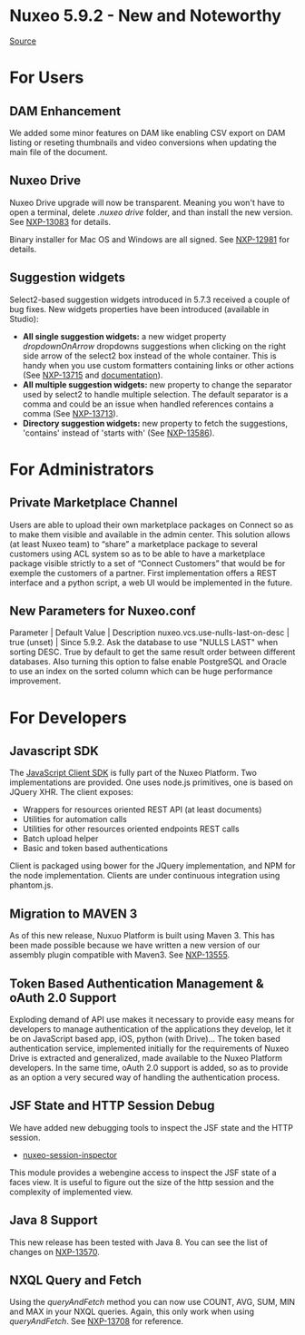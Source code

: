 # Nuxeo 5.9.2 - New and Noteworthy
[Source](http://nuxeo.github.io/releasenotes/5.9.2/print.html "Nuxeo 5.9.2 - New and Noteworthy")

# For Users

## DAM Enhancement

We added some minor features on DAM like enabling CSV export on DAM listing or reseting thumbnails and video conversions when updating the main file of the document.

## Nuxeo Drive

Nuxeo Drive upgrade will now be transparent. Meaning you won't have to open a terminal, delete _.nuxeo drive_ folder, and than install the new version. See [NXP-13083][2] for details.

Binary installer for Mac OS and Windows are all signed. See [NXP-12981][3] for details.

## Suggestion widgets

Select2-based suggestion widgets introduced in 5.7.3 received a couple of bug fixes. New widgets properties have been introduced (available in Studio):

  * **All single suggestion widgets:** a new widget property _dropdownOnArrow_ dropdowns suggestions when clicking on the right side arrow of the select2 box instead of the whole container. This is handy when you use custom formatters containing links or other actions (See [NXP-13715][4] and [documentation][5]).
  * **All multiple suggestion widgets:** new property to change the separator used by select2 to handle multiple selection. The default separator is a comma and could be an issue when handled references contains a comma (See [NXP-13713][6]).
  * **Directory suggestion widgets:** new property to fetch the suggestions, 'contains' instead of 'starts with' (See [NXP-13586][7]).

# For Administrators

## Private Marketplace Channel

Users are able to upload their own marketplace packages on Connect so as to make them visible and available in the admin center. This solution allows (at least Nuxeo team) to “share” a marketplace package to several customers using ACL system so as to be able to have a marketplace package visible strictly to a set of “Connect Customers” that would be for exemple the customers of a partner. First implementation offers a REST interface and a python script, a web UI would be implemented in the future.

## New Parameters for Nuxeo.conf

Parameter | Default Value | Description
nuxeo.vcs.use-nulls-last-on-desc | true (unset) | Since 5.9.2. Ask the database to use "NULLS LAST" when sorting DESC. True by default to get the same result order between different databases. Also turning this option to false enable PostgreSQL and Oracle to use an index on the sorted column which can be huge performance improvement.

# For Developers

## Javascript SDK

The [JavaScript Client SDK][8] is fully part of the Nuxeo Platform. Two implementations are provided. One uses node.js primitives, one is based on JQuery XHR. The client exposes:

 - Wrappers for resources oriented REST API (at least documents)
 - Utilities for automation calls
 - Utilities for other resources oriented endpoints REST calls
 - Batch upload helper
 - Basic and token based authentications

Client is packaged using bower for the JQuery implementation, and NPM for the node implementation. Clients are under continuous integration using phantom.js.

## Migration to MAVEN 3

As of this new release, Nuxuo Platform is built using Maven 3. This has been made possible because we have written a new version of our assembly plugin compatible with Maven3. See [NXP-13555][9].

## Token Based Authentication Management & oAuth 2.0 Support

Exploding demand of API use makes it necessary to provide easy means for developers to manage authentication of the applications they develop, let it be on JavaScript based app, iOS, python (with Drive)… The token based authentication service, implemented initially for the requirements of Nuxeo Drive is extracted and generalized, made available to the Nuxeo Platform developers. In the same time, oAuth 2.0 support is added, so as to provide as an option a very secured way of handling the authentication process.

## JSF State and HTTP Session Debug

We have added new debugging tools to inspect the JSF state and the HTTP session.

  * [nuxeo-session-inspector][10]

This module provides a webengine access to inspect the JSF state of a faces view. It is useful to figure out the size of the http session and the complexity of implemented view.

## Java 8 Support

This new release has been tested with Java 8. You can see the list of changes on [NXP-13570][11].

## NXQL Query and Fetch

Using the _queryAndFetch_ method you can now use COUNT, AVG, SUM, MIN and MAX in your NXQL queries. Again, this only work when using _queryAndFetch_. See [NXP-13708][12] for reference.

   [1]: http://nuxeo.github.io/index.html
   [2]: https://jira.nuxeo.com/browse/NXP-13083
   [3]: https://jira.nuxeo.com/browse/NXP-12981
   [4]: https://jira.nuxeo.com/browse/NXP-13715
   [5]: http://doc.nuxeo.com/x/LIQZAQ
   [6]: https://jira.nuxeo.com/browse/NXP-13713
   [7]: https://jira.nuxeo.com/browse/NXP-13586
   [8]: https://github.com/nuxeo/nuxeo-js-client
   [9]: https://jira.nuxeo.com/browse/NXP-13555
   [10]: https://github.com/nuxeo/nuxeo-session-inspector
   [11]: https://jira.nuxeo.com/browse/NXP-13570
   [12]: https://jira.nuxeo.com/browse/NXP-13708
